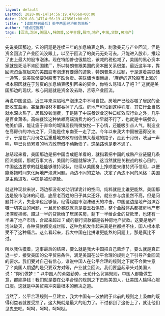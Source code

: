 ```yaml
---
layout: default
Lastmod: 2020-08-14T14:56:19.478668+00:00
date: 2020-08-14T14:56:19.478561+00:00
title: "【谁能熬到最后】美中两国经济形势简析"
author: "槽点挖掘机"
tags: [回流,泡沫,美国人,特朗普,公平合理,股市,地产,中端,贷款,房地产]
---
```


先说美国那边，它的问题是连续三年的加息缩表之路，刺激美元与产业回流，但是资金回流了产业回流没跟上，以至于回流了的美元无处可去，只能进入股市，推起了史上最大的股市泡沫。现在特朗普也很尴尬，该减的税也减了，美国的黑心资本家就是死活不肯回国建厂，所以特朗普跟美国的资本圈关系很差。最近这半年，靠回流资金撑起来的美国股市泡沫有要爆的迹象，特朗普焦头烂额，于是逮着美联储一通骂，说美联储要对股市下跌负责。美联储也很懵逼，“麻痹的这轮股市上涨的根本原因就在于劳资的加息缩表吸引回来的资金，你特么骂错人了吧？” 这就是美国那边的现状，核心问题就是资金没去路，苦等产业回流。  

再说中国这边，近三年来深陷地产泡沫之中不可自拔。房地产已经吞噬了居民的全部收支盈余，甚至连棺材本都吞掉了八成。房地产可怕到这种程度，其它行业当然就水深火热了。居民没钱消费，于是除了中端餐饮业这种口红效应行业之外，几乎是百业萧条。高端餐饮这种依赖高端消费力的行业早就不行了，也就是中端餐饮，物美价廉，能让疲于奔命的城镇居民稍微放松一下心情，还能吸引点人气。制造业在高房价的冲击之下，只能是往东南亚一走了之。今年以来我大中国被逼得没法子，于是在六月份之后重启地方政府借债搞大基建的路子，走到十月份，咣当一声响，早已负债累累的地方政府借不动新债了，这条路也是走不通了。  

总结起来看，美国那边是把中国当成肥羊看的，就指着把中国的成熟产业链逼几条回流美国，那就万事大吉，美国的问题就解决了。这当然就是关税战的核心目的。中国这边要求的就是能够维持现状，继续从美国身上挣顺差来维持货币信用，以便能够拖时间来化解地产泡沫问题。两边不同的立场，决定了两边不同的风格：美国是主动进攻，中国是被动拖延。  

就这种现状来说，两边都没有发动阴谋诡计的空间，纯粹就是比谁更能熬。美国那边是股市泡沫的问题，底层老百姓的日子其实还好，就业参与度虽然不高，但是问题并不大，失业率也足够低，经得起股市泡沫破灭的冲击。中国这边是地产泡沫吞噬一切实业的问题，一旦房价暴跌就真是要玉石俱焚，整个金融体系都被房地产市场深度捆绑，超过一半的贷款给了居民买房，剩下一半给企业的贷款里，也还有一半进了地产市场，合起来超过 7 成的银行贷款都是各种房地产贷款。这要是地产泡沫破灭，各种贷款都变成烂账，这种危机发作起来真是拦都拦不住，国人根本承受不了这种痛苦。这么看起来，我大中国在比拼谁更能熬的问题上，那是真比不过。  

所以我估摸着，这事最后的结果，要么就是我大中国把自己熬炸了，要么就是真正退一步，接受美国的公平贸易条件，满足美国在公平合理的规则之下引导产业回流的要求。我们要对自己有信心，谁说中国人在公平合理的规则之下就不会做生意了？美国人期望的是只要双方对等，产业就会回流，我们要竖起拳头对美国人说：“你们做梦！” 以中国人的勇毅勤劳，无论什么贸易规则，中国人都能做生意，都能挣钱！我们就是要在公平合理的规则之下击败美国人，让美国人输得心服口服。这就是中美贸易冲突最根本的解决之道。  

当然了，公平合理规则一旦建立，我大中国有一波依附于此前的规则之上吸血的既得利益者就要受损了。这大概就是最大的阻力了。不过都到了这份上了，就让他们见鬼去吧。呵呵，呵呵，呵呵哒。
